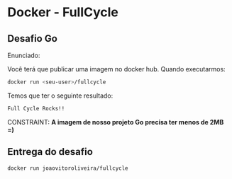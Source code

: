 # Docker - FullCycle

## Desafio Go


Enunciado:

Você terá que publicar uma imagem no docker hub. Quando executarmos:

```bash
docker run <seu-user>/fullcycle
```

Temos que ter o seguinte resultado: 

```bash
Full Cycle Rocks!!
```

CONSTRAINT: **A imagem de nosso projeto Go precisa ter menos de 2MB =)**

## Entrega do desafio

```bash
docker run joaovitoroliveira/fullcycle
```